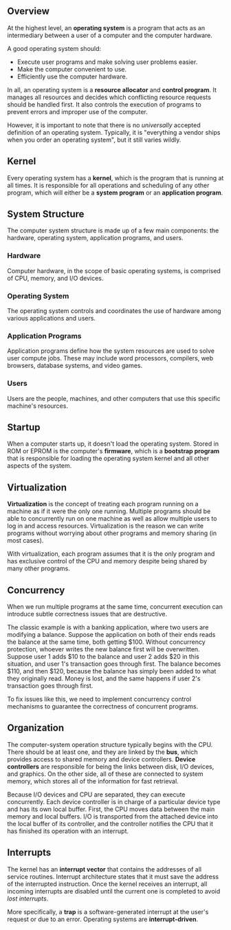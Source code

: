 ## Overview
At the highest level, an **operating system** is a program that acts as an intermediary between a user of a computer and the computer hardware. 

A good operating system should:
- Execute user programs and make solving user problems easier.
- Make the computer convenient to use.
- Efficiently use the computer hardware. 

In all, an operating system is a **resource allocator** and **control program**. It manages all resources and decides which conflicting resource requests should be handled first. It also controls the execution of programs to prevent errors and improper use of the computer. 

However, it is important to note that there is no *universally* accepted definition of an operating system. Typically, it is "everything a vendor ships when you order an operating system", but it still varies wildly. 

## Kernel
Every operating system has a **kernel**, which is the program that is running at all times. It is responsible for all operations and scheduling of any other program, which will either be a **system program** or an **application program**. 

## System Structure
The computer system structure is made up of a few main components: the hardware, operating system, application programs, and users. 

### Hardware
Computer hardware, in the scope of basic operating systems, is comprised of CPU, memory, and I/O devices. 

### Operating System
The operating system controls and coordinates the use of hardware among various applications and users. 

### Application Programs
Application programs define how the system resources are used to solve user compute jobs. These may include word processors, compilers, web browsers, database systems, and video games. 

### Users
Users are the people, machines, and other computers that use this specific machine's resources. 

## Startup
When a computer starts up, it doesn't load the operating system. Stored in ROM or EPROM is the computer's **firmware**, which is a **bootstrap program** that is responsible for loading the operating system kernel and all other aspects of the system. 

## Virtualization
**Virtualization** is the concept of treating each program running on a machine as if it were the only one running. Multiple programs should be able to concurrently run on one machine as well as allow multiple users to log in and access resources. Virtualization is the reason we can write programs without worrying about other programs and memory sharing (in most cases). 

With virtualization, each program assumes that it is the only program and has exclusive control of the CPU and memory despite being shared by many other programs. 

## Concurrency
When we run multiple programs at the same time, concurrent execution can introduce subtle correctness issues that are destructive. 

The classic example is with a banking application, where two users are modifying a balance. Suppose the application on both of their ends reads the balance at the same time, both getting $100. Without concurrency protection, whoever writes the new balance first will be overwritten. Suppose user 1 adds $10 to the balance and user 2 adds $20 in this situation, and user 1's transaction goes through first. The balance becomes $110, and then $120, because the balance has simply been added to what they originally read. Money is lost, and the same happens if user 2's transaction goes through first. 

To fix issues like this, we need to implement concurrency control mechanisms to guarantee the correctness of concurrent programs. 

## Organization
The computer-system operation structure typically begins with the CPU. There should be at least one, and they are linked by the **bus**, which provides access to shared memory and device controllers. **Device controllers** are responsible for being the links between disk, I/O devices, and graphics. On the other side, all of these are connected to system memory, which stores all of the information for fast retrieval. 

Because I/O devices and CPU are separated, they can execute concurrently. Each device controller is in charge of a particular device type and has its own local buffer. First, the CPU moves data between the main memory and local buffers. I/O is transported from the attached device into the local buffer of its controller, and the controller notifies the CPU that it has finished its operation with an interrupt. 

## Interrupts
The kernel has an **interrupt vector** that contains the addresses of all service routines. Interrupt architecture states that it must save the address of the interrupted instruction. Once the kernel receives an interrupt, all incoming interrupts are disabled until the current one is completed to avoid *lost interrupts*. 

More specifically, a **trap** is a software-generated interrupt at the user's request or due to an error. Operating systems are **interrupt-driven**. 